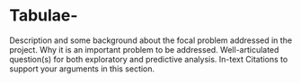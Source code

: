 # Tabulae-
Description and some background about the focal problem addressed in the project.  Why it is an important problem to be addressed.  Well-articulated question(s) for both exploratory and predictive analysis.  In-text Citations to support your arguments in this section.
